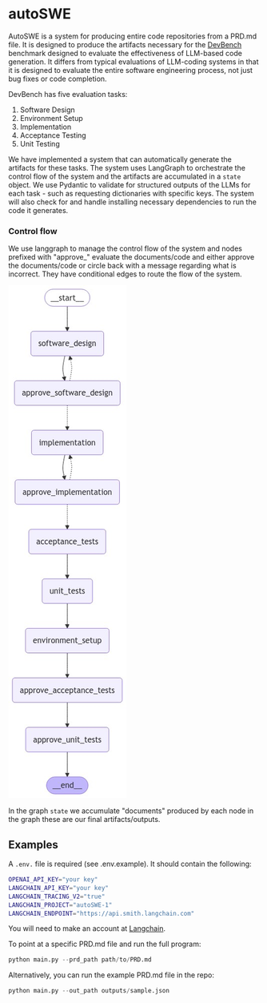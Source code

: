 # autoSWE

AutoSWE is a system for producing entire code repositories from a PRD.md file. It is designed to produce the artifacts necessary for the [DevBench ](https://github.com/open-compass/DevBench) benchmark designed to evaluate the effectiveness of LLM-based code generation. It differs from typical evaluations of LLM-coding systems in that it is designed to evaluate the entire software engineering process, not just bug fixes or code completion.

DevBench has five evaluation tasks:

1. Software Design
2. Environment Setup
3. Implementation
4. Acceptance Testing
5. Unit Testing


We have implemented a system that can automatically generate the artifacts for these tasks. The system uses LangGraph to orchestrate the control flow of the system and the artifacts are accumulated in a `state` object. We use Pydantic to validate for structured outputs of the LLMs for each task - such as requesting dictionaries with specific keys. The system will also check for and handle installing necessary dependencies to run the code it generates.

### Control flow

We use langgraph to manage the control flow of the system and nodes prefixed with "approve_" evaluate the documents/code and either approve the documents/code or circle back with a message regarding what is incorrect. They have conditional edges to route the flow of the system. 

![alt text](images/swegraph.png)

In the graph `state` we accumulate "documents" produced by each node in the graph these are our final artifacts/outputs. 

## Examples

A `.env.` file is required (see .env.example). It should contain the following:

```bash
OPENAI_API_KEY="your key"
LANGCHAIN_API_KEY="your key"
LANGCHAIN_TRACING_V2="true"
LANGCHAIN_PROJECT="autoSWE-1"
LANGCHAIN_ENDPOINT="https://api.smith.langchain.com"
```

You will need to make an account at [Langchain](https://langchain.com). 

To point at a specific PRD.md file and run the full program:
```python
python main.py --prd_path path/to/PRD.md
```

Alternatively, you can run the example PRD.md file in the repo:

```python
python main.py --out_path outputs/sample.json
```

